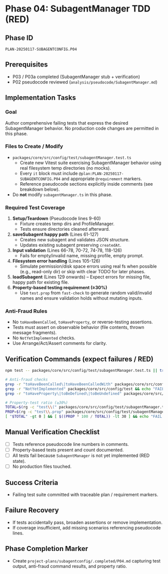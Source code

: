 # Phase 04: SubagentManager TDD (RED)

## Phase ID
`PLAN-20250117-SUBAGENTCONFIG.P04`

## Prerequisites
- P03 / P03a completed (SubagentManager stub + verification)
- P02 pseudocode reviewed (`analysis/pseudocode/SubagentManager.md`)

## Implementation Tasks

### Goal
Author comprehensive failing tests that express the desired SubagentManager behavior. No production code changes are permitted in this phase.

### Files to Create / Modify
- `packages/core/src/config/test/subagentManager.test.ts`
  - Create new Vitest suite exercising SubagentManager behavior using real filesystem temp directories (no mocks).
  - Every `it` block must include `@plan:PLAN-20250117-SUBAGENTCONFIG.P04` and appropriate `@requirement` markers.
  - Reference pseudocode sections explicitly inside comments (see breakdown below).
- Do **not** modify `subagentManager.ts` in this phase.

### Required Test Coverage
1. **Setup/Teardown** (Pseudocode lines 9-60)
   - Fixture creates temp dirs and ProfileManager.
   - Tests ensure directories cleaned afterward.
2. **saveSubagent happy path** (Lines 61-127)
   - Creates new subagent and validates JSON structure.
   - Updates existing subagent preserving `createdAt`.
3. **Input validation** (Lines 66-78, 70-72, 74-78, 118-126)
   - Fails for empty/invalid name, missing profile, empty prompt.
4. **Filesystem error handling** (Lines 105-126)
   - Simulate permission/disk space errors using real fs when possible (e.g., read-only dir) or skip with clear TODO for later phases.
5. **loadSubagent** (Lines 129 onwards) – Expect errors for missing file, happy path for existing file.
6. **Property-based testing requirement (≥30%)**
   - Use `test.prop` from `fast-check` to generate random valid/invalid names and ensure validation holds without mutating inputs.

### Anti-Fraud Rules
- No `toHaveBeenCalled`, `toHaveProperty`, or reverse-testing assertions.
- Tests must assert on observable behavior (file contents, thrown message fragments).
- No `NotYetImplemented` checks.
- Use Arrange/Act/Assert comments for clarity.

## Verification Commands (expect failures / RED)

```bash
npm test -- packages/core/src/config/test/subagentManager.test.ts || true

# Anti-fraud checks
grep -r "toHaveBeenCalled\|toHaveBeenCalledWith" packages/core/src/config/test && echo "FAIL: mock theater detected"
grep -r "NotYetImplemented" packages/core/src/config/test && echo "FAIL: reverse testing detected"
grep -r "toHaveProperty\|toBeDefined\|toBeUndefined" packages/core/src/config/test | grep -v "specific value" && echo "FAIL: structural test detected"

# Property-test ratio (≥30%)
TOTAL=$(rg -c "test\\(" packages/core/src/config/test/subagentManager.test.ts | awk -F: '{s+=$2} END {print s}')
PROP=$(rg -c "test\\.prop" packages/core/src/config/test/subagentManager.test.ts | awk -F: '{s+=$2} END {print s}')
[ "$TOTAL" -gt 0 ] && [ $((PROP * 100 / TOTAL)) -lt 30 ] && echo "FAIL: Property tests below 30%"
```

## Manual Verification Checklist
- [ ] Tests reference pseudocode line numbers in comments.
- [ ] Property-based tests present and count documented.
- [ ] All tests fail because `SubagentManager` is not yet implemented (RED state).
- [ ] No production files touched.

## Success Criteria
- Failing test suite committed with traceable plan / requirement markers.

## Failure Recovery
- If tests accidentally pass, broaden assertions or remove implementation.
- If coverage insufficient, add missing scenarios referencing pseudocode lines.

## Phase Completion Marker
- Create `project-plans/subagentconfig/.completed/P04.md` capturing test output, anti-fraud command results, and property ratio.
